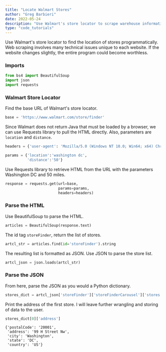 ```yaml
---
title: "Locate Walmart Stores"
author: "Greg Barbieri"
date: 2022-05-24
description: "Use Walmart's store locator to scrape warehouse information."
type: "code_tutorials"
---
```


Use Walmart's store locator to find the location of stores programmatically. Web scraping involves many technical issues unique to each website. If the website changes slightly, the entire program could become worthless.

### Imports


```python
from bs4 import BeautifulSoup
import json
import requests
```

### Walmart Store Locator

Find the base URL of Walmart's store locator.


```python
base = 'https://www.walmart.com/store/finder'
```

Since Walmart does not return Java that must be loaded by a browser, we can use Requests library to pull the HTML directly. Also, parameters are `location` and `distance`.


```python
headers = {'user-agent': 'Mozilla/5.0 (Windows NT 10.0; Win64; x64) Chrome/98.0.4758.102 Safari/537.36'}

params = {'location':'washington dc',
          'distance':'50'}
```

Use Requests library to retrieve HTML from the URL with the parameters Washington DC and 50 miles.


```python
response = requests.get(url=base,
                        params=params,
                        headers=headers)
```

### Parse the HTML

Use BeautifulSoup to parse the HTML.


```python
articles = BeautifulSoup(response.text)
```

The id tag `storeFinder`, return the list of stores.


```python
artcl_str = articles.find(id='storeFinder').string
```

The resulting list is formatted as JSON. Use JSON to parse the store list.


```python
artcl_json = json.loads(artcl_str)
```

### Parse the JSON

From here, parse the JSON as you would a Python dictionary.


```python
stores_dict = artcl_json['storeFinder']['storeFinderCarousel']['stores']
```

Print the address of the first store. I will leave further wrangling and storing of data to the user.


```python
stores_dict[0]['address']
```




    {'postalCode': '20001',
     'address': '99 H Street Nw',
     'city': 'Washington',
     'state': 'DC',
     'country': 'US'}


